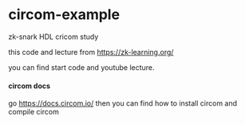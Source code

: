 # circom-example
zk-snark HDL cricom study


this code and lecture from https://zk-learning.org/  

you can find start code and youtube lecture.  


#### circom docs 

go https://docs.circom.io/ then you can find how to install circom and compile circom